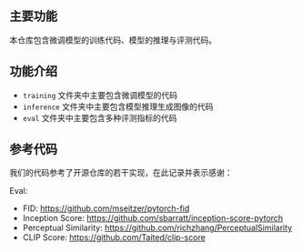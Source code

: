 ## 主要功能

本仓库包含微调模型的训练代码、模型的推理与评测代码。

## 功能介绍

* `training` 文件夹中主要包含微调模型的代码
* `inference` 文件夹中主要包含模型推理生成图像的代码
* `eval` 文件夹中主要包含多种评测指标的代码

## 参考代码

我们的代码参考了开源仓库的若干实现，在此记录并表示感谢：

Eval: 
 * FID: https://github.com/mseitzer/pytorch-fid
 * Inception Score: https://github.com/sbarratt/inception-score-pytorch
 * Perceptual Similarity: https://github.com/richzhang/PerceptualSimilarity
 * CLIP Score: https://github.com/Taited/clip-score

